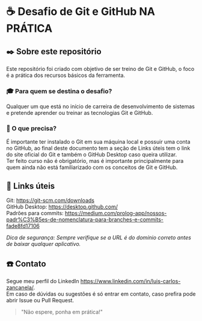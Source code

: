 # ☕ Desafio de Git e GitHub NA PRÁTICA 

## ✒️ Sobre este repositório

Este repositório foi criado com objetivo de ser treino de Git e GitHub, o foco é a prática dos recursos básicos da ferramenta.

### 🎓 Para quem se destina o desafio?

Qualquer um que está no início de carreira de desenvolvimento de sistemas e pretende aprender ou treinar as tecnologias Git e GitHub.

### 📎 O que precisa?

É importante ter instalado o Git em sua máquina local e possuir uma conta no GitHub, ao final deste documento tem a seção de Links úteis tem o link do site oficial do Git e também o GitHub Desktop caso queira utilizar.  
Ter feito curso não é obrigatório, mas é importante principalmente para quem ainda não está familiarizado com os conceitos de Git e GitHub.



## 💎 Links úteis

Git: https://git-scm.com/downloads  
GitHub Desktop: https://desktop.github.com/  
Padrões para commits: https://medium.com/prolog-app/nossos-padr%C3%B5es-de-nomenclatura-para-branches-e-commits-fade8fd17106

_Dica de segurança: Sempre verifique se a URL é do domínio correto antes de baixar qualquer aplicativo._

## ☎️ Contato

Segue meu perfil do LinkedIn https://www.linkedin.com/in/luis-carlos-zancanela/.  
Em caso de dúvidas ou sugestões é só entrar em contato, caso prefira pode abrir Issue ou Pull Request.  

>"Não espere, ponha em prática!"